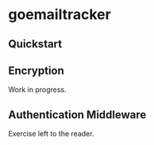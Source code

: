 # goemailtracker

## Quickstart



## Encryption

Work in progress.

## Authentication Middleware

Exercise left to the reader.
